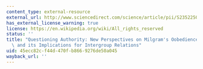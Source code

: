 ```yaml
---
content_type: external-resource
external_url: http://www.sciencedirect.com/science/article/pii/S2352250X16300215
has_external_license_warning: true
license: https://en.wikipedia.org/wiki/All_rights_reserved
status: ''
title: "Questioning Authority: New Perspectives on Milgram's Oobedience\u2019 Research\
  \ and its Implications for Intergroup Relations"
uid: 45ecc82c-f44d-470f-b866-9276de50a045
wayback_url: ''
---
```

